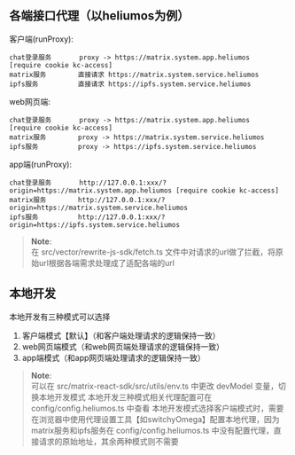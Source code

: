 ## 各端接口代理（以heliumos为例）

客户端(runProxy):

```
chat登录服务       proxy -> https://matrix.system.app.heliumos  [require cookie kc-access]
matrix服务        直接请求 https://matrix.system.service.heliumos
ipfs服务          直接请求 https://ipfs.system.service.heliumos
```

web网页端:

```
chat登录服务       proxy -> https://matrix.system.app.heliumos  [require cookie kc-access]
matrix服务        proxy -> https://matrix.system.service.heliumos
ipfs服务          proxy -> https://ipfs.system.service.heliumos
```

app端(runProxy):

```
chat登录服务       http://127.0.0.1:xxx/?origin=https://matrix.system.app.heliumos [require cookie kc-access]
matrix服务        http://127.0.0.1:xxx/?origin=https://matrix.system.service.heliumos
ipfs服务          http://127.0.0.1:xxx/?origin=https://ipfs.system.service.heliumos
```


>**Note**:<br>
> 在 src/vector/rewrite-js-sdk/fetch.ts 文件中对请求的url做了拦截，将原始url根据各端需求处理成了适配各端的url<br>


## 本地开发
本地开发有三种模式可以选择
1. 客户端模式【默认】（和客户端处理请求的逻辑保持一致）
2. web网页端模式（和web网页端处理请求的逻辑保持一致）
3. app端模式（和app网页端处理请求的逻辑保持一致）

>**Note**:<br>
> 可以在 src/matrix-react-sdk/src/utils/env.ts 中更改 devModel 变量，切换本地开发模式
> 本地开发三种模式相关代理配置可在 config/config.heliumos.ts 中查看
> 本地开发模式选择客户端模式时，需要在浏览器中使用代理设置工具【如switchyOmega】配置本地代理，因为matrix服务和ipfs服务在 config/config.heliumos.ts 中没有配置代理，直接请求的原始地址，其余两种模式则不需要

